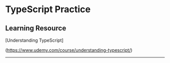 # TypeScript Practice

## Learning Resource

[Understanding TypeScript]

(https://www.udemy.com/course/understanding-typescript/)

---
